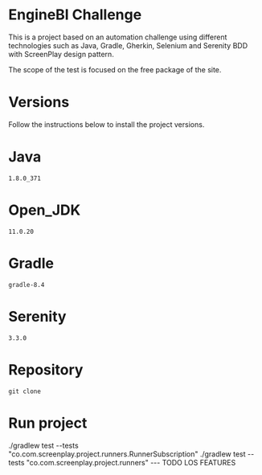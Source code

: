 # EngineBI Challenge
This is a project based on an automation challenge using different technologies such as Java, Gradle, Gherkin, Selenium and Serenity BDD with ScreenPlay design pattern.

The scope of the test is focused on the free package of the site.

# Versions
Follow the instructions below to install the project versions.

# Java
`1.8.0_371`
# Open_JDK
`11.0.20`
# Gradle
`gradle-8.4`
# Serenity
`3.3.0`

# Repository

`git clone `

# Run project
./gradlew test --tests "co.com.screenplay.project.runners.RunnerSubscription"
./gradlew test --tests "co.com.screenplay.project.runners" --- TODO LOS FEATURES 
